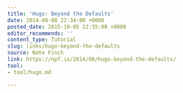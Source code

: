 ```yaml
---
title: 'Hugo: Beyond the Defaults'
date: 2014-08-08 22:34:00 +0000
posted_date: 2015-10-05 22:35:00 +0000
editor_recommends: ''
content_type: Tutorial
slug: links/hugo-beyond-the-defaults
source: Nate Finch
link: https://npf.io/2014/08/hugo-beyond-the-defaults/
tool:
- tool/hugo.md

---
```

